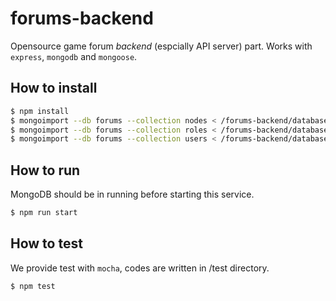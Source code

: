 # forums-backend

Opensource game forum *backend* (espcially API server) part.
Works with `express`, `mongodb` and `mongoose`.

## How to install

```bash
$ npm install 
$ mongoimport --db forums --collection nodes < /forums-backend/databaseExport/1.1/nodes.json
$ mongoimport --db forums --collection roles < /forums-backend/databaseExport/1.1/roles.json
$ mongoimport --db forums --collection users < /forums-backend/databaseExport/1.1/users.json
```



## How to run

MongoDB should be in running before starting this service.

```bash
$ npm run start
```

## How to test
We provide test with `mocha`, codes are written in /test directory.

```bash
$ npm test
```